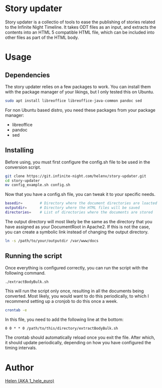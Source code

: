 # Story updater

Story updater is a collectio of tools to ease the publishing of stories related to the Infinite Night Timeline. It takes ODT files as an input, and extracts the contents into an HTML 5 compatible HTML file, which can be included into other files as part of the HTML body.

# Usage

## Dependencies

The story updater relies on a few packages to work. You can install them with the package manager of your likings, but I only tested this on Ubuntu.
```bash
sudo apt install libreoffice libreoffice-java-common pandoc sed
```

For non Ubuntu based distro, you need these packages from your package manager:
- libreoffice
- pandoc
- sed

## Installing

Before using, you must first configure the config.sh file to be used in the conversion script.
```bash
git clone https://git.infinite-night.com/helenv/story-updater.git
cd story-updater
mv config_example.sh config.sh
```

Now that you have a config.sh file, you can tweak it to your specific needs.
```bash
basedir=        # Directory where the document directories are loacted
outputdir=      # Directory where the HTML files will be saved
directories=    # List of directories where the documents are stored
```

The output directory will most likely be the same as the directory that you have assigned as your DocumentRoot in Apache2. If this is not the case, you can create a symbolic link instead of changing the output directory.
```bash
ln -s /path/to/your/outputdir /var/www/docs
```

## Running the script

Once everything is configured correctly, you can run the script with the following command.
```bash
./extractBodyBulk.sh
```

This will run the script only once, resulting in all the documents being converted. Most likely, you would want to do this periodically, to which I recommend setting up a cronjob to do this once a week.
```bash
crontab -e
```

In this file, you need to add the following line at the bottom:
```
0 0 * * 0 /path/to/this/directory/extractBodyBulk.sh
```

The crontab should automatically reload once you exit the file. After which, it should update periodically, depending on how you have configured the timing intervals.

# Author

[Helen (AKA 1_hele_euro)](https://git.infinite-night.com/helenv)